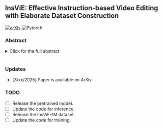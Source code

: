 ## InsViE: Effective Instruction-based Video Editing with Elaborate Dataset Construction

[![arXiv](https://img.shields.io/badge/arXiv-InsViE-b31b1b.svg)](https://arxiv.org) ![Pytorch](https://img.shields.io/badge/PyTorch->=2.4.0-Red?logo=pytorch)

### Abstract

<details><summary>Click for the full abstract</summary>
Instruction-based video editing allows effective and interactive editing of videos using only instructions without extra inputs such as masks or attributes. However, collecting high-quality training triplets (source video, edited video, instruction) is a challenging task. Existing datasets mostly consist of low-resolution, short duration, and limited amount of source videos with unsatisfactory editing quality, limiting the performance of trained editing models. In this work, we present a high-quality Instruction-based Video Editing dataset with 1M triplets, namely InsViE-1M. We first curate high-resolution and high-quality source videos and images, then design an effective editing-filtering pipeline to construct high-quality editing triplets for model training. For a source video, we generate multiple edited samples of its first frame with different intensities of classifier-free guidance, which are automatically filtered by GPT-4o with carefully crafted guidelines. The edited first frame is propagated to subsequent frames to produce the edited video, followed by another round of filtering for frame quality and motion evaluation. We also generate and filter a variety of video editing triplets from high-quality images. With the InsViE-1M dataset, we propose a multi-stage learning strategy to train our InsViE model, progressively enhancing its instruction following and editing ability. Extensive experiments demonstrate the advantages of our InsViE-1M dataset and the trained model over state-of-the-art works.
</details>

<br>

### Updates
- [3/xx/2025] Paper is available on ArXiv.


### TODO 
- [ ] Release the pretrained model.
- [ ] Update the code for inference.
- [ ] Release the InsViE-1M dataset.
- [ ] Update the code for training.

<!-- ### Environment

### Inference

### Training

#### -Data Construction

#### -Model Training

### Citation
```


```  -->
